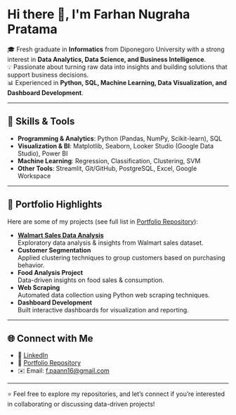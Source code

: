 # Hi there 👋, I'm Farhan Nugraha Pratama

🎓 Fresh graduate in **Informatics** from Diponegoro University with a strong interest in **Data Analytics, Data Science, and Business Intelligence**.  
💡 Passionate about turning raw data into insights and building solutions that support business decisions.  
📊 Experienced in **Python, SQL, Machine Learning, Data Visualization, and Dashboard Development**.  

---

## 🔧 Skills & Tools
- **Programming & Analytics**: Python (Pandas, NumPy, Scikit-learn), SQL  
- **Visualization & BI**: Matplotlib, Seaborn, Looker Studio (Google Data Studio), Power BI  
- **Machine Learning**: Regression, Classification, Clustering, SVM  
- **Other Tools**: Streamlit, Git/GitHub, PostgreSQL, Excel, Google Workspace  

---

## 📂 Portfolio Highlights
Here are some of my projects (see full list in [Portfolio Repository](https://github.com/fpaan/Portfolio-of-Data-Science-and-Data-Analyst)):

- **[Walmart Sales Data Analysis](https://github.com/fpaan/Portfolio-of-Data-Science-and-Data-Analyst)**  
  Exploratory data analysis & insights from Walmart sales dataset.  
- **Customer Segmentation**  
  Applied clustering techniques to group customers based on purchasing behavior.  
- **Food Analysis Project**  
  Data-driven insights on food sales & consumption.  
- **Web Scraping**  
  Automated data collection using Python web scraping techniques.  
- **Dashboard Development**  
  Built interactive dashboards for visualization and reporting.  

---

## 🌐 Connect with Me
- 💼 [LinkedIn](https://www.linkedin.com/in/farhan-nugraha-pratama/)  
- 📂 [Portfolio Repository](https://github.com/fpaan/Portfolio-of-Data-Science-and-Data-Analyst)  
- ✉️ Email: f.paann16@gmail.com

---

⭐️ Feel free to explore my repositories, and let’s connect if you’re interested in collaborating or discussing data-driven projects!
